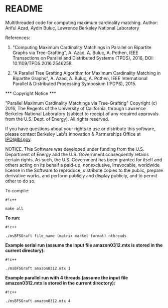 # README #
Multithreaded code for computing maximum cardinality matching.
Author: Ariful Azad, Aydin Buluç, Lawrence Berkeley National Laboratory

References: 


1. "Computing Maximum Cardinality Matchings in Parallel on Bipartite Graphs via Tree-Grafting", A. Azad, A. Buluç, A. Pothen, IEEE Transactions on Parallel and Distributed Systems (TPDS), 2016, DOI: 10.1109/TPDS.2016.2546258.

2. "A Parallel Tree Grafting Algorithm for Maximum Cardinality Matching in Bipartite Graphs", A. Azad, A. Buluç, A. Pothen, IEEE International Parallel & Distributed Processing Symposium (IPDPS), 2015.




*** Copyright Notice ***

"Parallel Maximum Cardinality Matchings via Tree-Grafting" Copyright (c) 2016, The Regents of the University of California, through Lawrence Berkeley National Laboratory (subject to receipt of any required approvals from the U.S. Dept. of Energy).  All rights reserved.

If you have questions about your rights to use or distribute this software, please contact Berkeley Lab's Innovation & Partnerships Office at  IPO@lbl.gov.

NOTICE.  This Software was developed under funding from the U.S. Department of Energy and the U.S. Government consequently retains certain rights. As such, the U.S. Government has been granted for itself and others acting on its behalf a paid-up, nonexclusive, irrevocable, worldwide license in the Software to reproduce, distribute copies to the public, prepare derivative works, and perform publicly and display publicly, and to permit other to do so.


To compile: 

```
#!c++

make all
```

**To run:**

```
#!c++

./msBFSGraft file_name (matrix market format) nthreads
```

**Example serial run (assume the input file amazon0312.mtx is stored in the current directory):**

```
#!c++

./msBFSGraft amazon0312.mtx 1
```

**Example parallel run with 4 threads (assume the input file amazon0312.mtx is stored in the current directory):**

```
#!c++

./msBFSGraft amazon0312.mtx 4
```